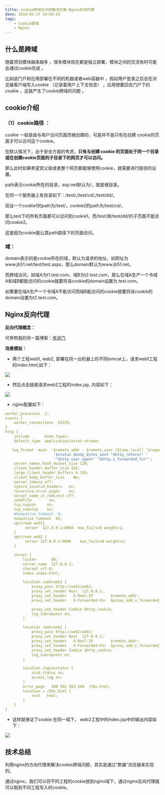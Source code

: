 ```yaml
---
title: cookie跨域访问的解决方案-Nginx反向代理
date: 2018-05-17 19:56:24
tags: 
    - Cookie跨域
    - Nginx
---
```


## 什么是跨域

随着项目模块越来越多 ，很多模块现在都是独立部署，模块之间的交流有时可能会通过cookie完成 。
 
 比如说门户和应用部署在不同的机器或者web容器中 ，假如用户登录之后会在浏览器客户端写入cookie （记录着用户上下文信息） ，应用想要回去门户下的cookie ，这就产生了cookie跨域的问题 。

## cookie介绍

### （1）cookie路径 ：

cookie 一般是由与用户访问页面而被创建的，可是并不是只有在创建 cookie的页面才可以访问这个cookie。

在默认情况下，出于安全方面的考虑，**只有与创建 cookie 的页面处于同一个目录或在创建cookie页面的子目录下的网页才可以访问。** 

那么此时如果希望其父级或者整个网页都能够使用cookie，就需要进行路径的设置。

path表示cookie所在的目录，asp.net默认为/，就是根目录。

在同一个服务器上有目录如下：/test/,/test/cd/,/test/dd/。

现设一个cookie1的path为/test/，cookie2的path为/test/cd/，

那么test下的所有页面都可以访问到cookie1，而/test/和/test/dd/的子页面不能访问cookie2。

这是因为cookie能让其path路径下的页面访问。


### 域：

domain表示的是cookie所在的域，默认为请求的地址，如网址为www.jb51.net/test/test.aspx，那么domain默认为www.jb51.net。

而跨域访问，如域A为t1.test.com，域B为t2.test.com，那么在域A生产一个令域A和域B都能访问的cookie就要将该cookie的domain设置为.test.com。

如果要在域A生产一个令域A不能访问而域B能访问的cookie就要将该cookie的domain设置为t2.test.com。


## Nginx反向代理

**反向代理概念：**

可参照我的另一篇博客：[传送门](https://blog.xielin.top/2019/01/25/Nginx/Nginx%E4%BB%A3%E7%90%86%E4%B8%8E%E8%B4%9F%E8%BD%BD%E5%9D%87%E8%A1%A1/)

**场景模拟：**
- 两个工程web1, web2, 部署在同一台机器上的不同tomcat上，请求web1工程的index.html,如下：

![](https://images2015.cnblogs.com/blog/640632/201608/640632-20160806191910934-73557688.png)

- 然后点击链接请求web2工程的index.jsp, 内容如下：

![](https://images2015.cnblogs.com/blog/640632/201608/640632-20160806192012075-901400950.png)

- nginx配置如下：

```yaml
worker_processes  2; 
events {
    worker_connections  65535;
}
http {
    include       mime.types;
    default_type  application/octet-stream;

   log_format  main  '$remote_addr - $remote_user [$time_local] "$request" '
                      '$status $body_bytes_sent "$http_referer" '
                      '"$http_user_agent" "$http_x_forwarded_for"';
    server_names_hash_bucket_size 128;
    client_header_buffer_size 32k;
    large_client_header_buffers 4 32k;
    client_body_buffer_size    8m;
    server_tokens off;
    ignore_invalid_headers   on;
    recursive_error_pages    on;
    server_name_in_redirect off;
    sendfile        on;
    tcp_nopush     on;
    tcp_nodelay    on;
    #keepalive_timeout  0;
    keepalive_timeout  65;
    upstream web1{
         server  127.0.0.1:8089  max_fails=0 weight=1;
    }
    upstream web2 {
         server 127.0.0.1:8080    max_fails=0 weight=1;
    }

    server {
        listen       80;
        server_name  127.0.0.1;
        charset utf-8;
        index index.html;

        location /web/web1 {
            proxy_pass http://web1/web1;
            proxy_set_header Host  127.0.0.1;
            proxy_set_header   X-Real-IP        $remote_addr;
            proxy_set_header   X-Forwarded-For  $proxy_add_x_forwarded_for;

            proxy_set_header Cookie $http_cookie;
            log_subrequest on;
        }

        location /web/web2 {
            proxy_pass http://web2/web2;
            proxy_set_header Host  127.0.0.1;
            proxy_set_header   X-Real-IP        $remote_addr;
            proxy_set_header   X-Forwarded-For  $proxy_add_x_forwarded_for;
            proxy_set_header Cookie $http_cookie;
            log_subrequest on;
        }

        location /nginxstatus {
            stub_status on;
            access_log on;
        }
        error_page   500 502 503 504  /50x.html;
        location = /50x.html {
            root   html;
        }
    }
}

```
- 这样就保证了cookie 在同一域下， web2工程中的index.jsp中的输出内容如下：

![](https://images2015.cnblogs.com/blog/640632/201608/640632-20160806192307512-1773158144.png)

## 技术总结

利用nginx的方向代理来解决cookie跨域问题，其实是通过“欺骗”浏览器来实现的。

通过nginx，我们可以将不同工程的cookie放到nginx域下，通过nginx反向代理就可以取到不同工程写入的cookie。





